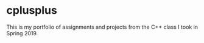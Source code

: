 # cplusplus
This is my portfolio of assignments and projects from the C++ class I took in Spring 2019.
